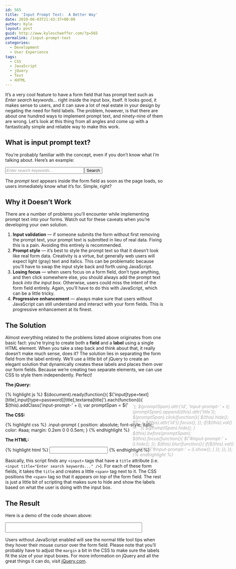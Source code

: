```yaml
---
id: 565
title: 'Input Prompt Text:  A Better Way'
date: 2010-06-03T21:43:37+00:00
author: Kyle
layout: post
guid: http://www.kyleschaeffer.com/?p=565
permalink: /input-prompt-text
categories:
  - Development
  - User Experience
tags:
  - CSS
  - JavaScript
  - jQuery
  - Text
  - XHTML
---
```

It’s a very cool feature to have a form field that has prompt text such as _Enter search keywords&hellip;_ right inside the input box, itself. It looks good, it makes sense to users, and it can save a lot of real estate in your design by negating the need for field labels. The problem, however, is that there are about one hundred ways to implement prompt text, and ninety-nine of them are wrong. Let’s look at this thing from all angles and come up with a fantastically simple and reliable way to make this work.

## What is input prompt text?

You’re probably familiar with the concept, even if you don’t know what I’m talking about. Here’s an example:

<input type="text" style="color: #999; font-style: italic; width: 250px;" value="Enter search keywords..." /><input type="button" value="Search" />

The _prompt text_ appears inside the form field as soon as the page loads, so users immediately know what it’s for. Simple, right?

## Why it Doesn’t Work

There are a number of problems you’ll encounter while implementing prompt text into your forms. Watch out for these caveats when you’re developing your own solution.

  1. **Input validation** &mdash; if someone submits the form without first removing the prompt text, your prompt text is submitted in lieu of real data. Fixing this is a pain. Avoiding this entirely is recommended.
  2. **Prompt style** &mdash; it’s best to style the prompt text so that it doesn’t look like real form data. Creativity is a virtue, but generally web users will expect light (gray) text and italics. This can be problematic because you’ll have to swap the input style back and forth using JavaScript.
  3. **Losing focus** &mdash; when users focus on a form field, don’t type anything, and then click somewhere else, you should always add the prompt text _back into the input box_. Otherwise, users could miss the intent of the form field entirely. Again, you’ll have to do this with JavaScript, which can be a little tricky.
  4. **Progressive enhancement** &mdash; always make sure that users without JavaScript can still understand and interact with your form fields. This is progressive enhancement at its finest.

## The Solution

Almost everything related to the problems listed above originates from one basic fact: you’re trying to create both a **field** and a **label** using a single HTML element. When you take a step back and think about that, it really doesn’t make much sense, does it? The solution lies in separating the form field from the label entirely. We’ll use a little bit of jQuery to create an elegant solution that dynamically creates these labels and places them over our form fields. Because we’re creating two separate elements, we can use CSS to style them independently. Perfect!

**The jQuery:**

{% highlight js %}
$(document).ready(function(){
  $('input[type=text][title],input[type=password][title],textarea[title]').each(function(i){
    $(this).addClass('input-prompt-' + i);
    var promptSpan = $('<span class="input-prompt"/>');
    $(promptSpan).attr('id', 'input-prompt-' + i);
    $(promptSpan).append($(this).attr('title'));
    $(promptSpan).click(function(){
      $(this).hide();
      $('.' + $(this).attr('id')).focus();
    });
    if($(this).val() != ''){
      $(promptSpan).hide();
    }
    $(this).before(promptSpan);
    $(this).focus(function(){
      $('#input-prompt-' + i).hide();
    });
    $(this).blur(function(){
      if($(this).val() == ''){
        $('#input-prompt-' + i).show();
      }
    });
  });
});
{% endhighlight %}

**The CSS:**

{% highlight css %}
.input-prompt {
  position: absolute;
  font-style: italic;
  color: #aaa;
  margin: 0.2em 0 0 0.5em;
}
{% endhighlight %}

**The HTML:**

{% highlight html %}
<input type="text" title="Enter search keywords..." />
{% endhighlight %}

Basically, this script finds any `<input>` tags that have a `title` attribute (i.e. `<input title="Enter search keywords..." />`). For each of these form fields, it takes the `title` and creates a little `<span>` tag next to it. The CSS positions the `<span>` tag so that it appears _on top_ of the form field. The rest is just a little bit of scripting that makes sure to hide and show the labels based on what the user is doing with the input box.

## The Result

Here is a demo of the code shown above:

<input id="demo" type="text" title="Enter search keywords..." size="50" style="padding: 0.5em;" />
<style type="text/css">
.input-prompt { position: absolute; font-style: italic; color: #aaa; margin: 0.3em 0 0 1em; }
</style>
<script type='text/javascript' src='//ajax.googleapis.com/ajax/libs/jquery/1.10.2/jquery.min.js?ver=1.10.2'></script>
<script type="text/javascript">
jQuery(document).ready(function(){
  jQuery('input#demo').each(function(i){
    jQuery(this).addClass('input-prompt-' + i);
    var promptSpan = jQuery('<span class="input-prompt"/>');
    jQuery(promptSpan).attr('id', 'input-prompt-' + i);
    jQuery(promptSpan).append(jQuery(this).attr('title'));
    jQuery(promptSpan).click(function(){
      jQuery(this).hide();
      jQuery('.' + jQuery(this).attr('id')).focus();
    });
    if(jQuery(this).val() != ''){
      jQuery(promptSpan).hide();
    }
    jQuery(this).before(promptSpan);
    jQuery(this).focus(function(){
      jQuery('#input-prompt-' + i).hide();
    });
    jQuery(this).blur(function(){
      if(jQuery(this).val() == ''){
        jQuery('#input-prompt-' + i).show();
      }
    });
  });
});
</script>

Users without JavaScript enabled will see the normal title tool tips when they hover their mouse cursor over the form field. Please note that you’ll probably have to adjust the `margin` a bit in the CSS to make sure the labels fit the size of your input boxes. For more information on jQuery and all the great things it can do, visit [jQuery.com](http://jquery.com/).

